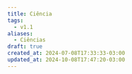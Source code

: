 ```yaml
---
title: Ciência
tags:
  - v1.1
aliases:
  - Ciências
draft: true
created_at: 2024-07-08T17:33:33-03:00
updated_at: 2024-10-08T17:47:20-03:00
---
```

